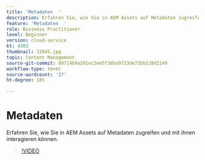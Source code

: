 ```yaml
---
title: 'Metadaten  '
description: Erfahren Sie, wie Sie in AEM Assets auf Metadaten zugreifen und mit ihnen interagieren können.
feature: 'Metadaten  '
role: Business Practitioner
level: Beginner
version: cloud-service
kt: 4303
thumbnail: 32045.jpg
topic: Content Management
source-git-commit: d9714b9a291ec3ee5f3dba9723de72bb120d2149
workflow-type: tm+mt
source-wordcount: '27'
ht-degree: 18%

---
```



# Metadaten  

Erfahren Sie, wie Sie in AEM Assets auf Metadaten zugreifen und mit ihnen interagieren können.

>[!VIDEO](https://video.tv.adobe.com/v/32045/?quality=12&learn=on&hidetitle=true)
